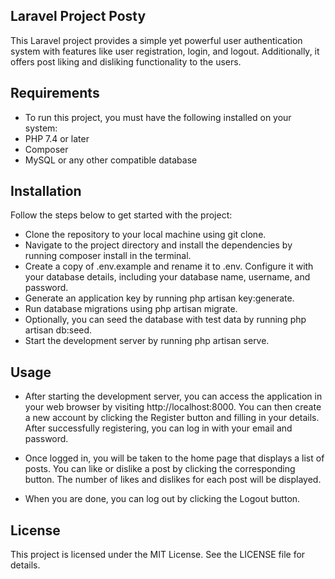 ## Laravel Project Posty
This Laravel project provides a simple yet powerful user authentication system with features like user registration, login, and logout. Additionally, it offers post liking and disliking functionality to the users.

## Requirements
- To run this project, you must have the following installed on your system:
- PHP 7.4 or later
- Composer
- MySQL or any other compatible database

## Installation
Follow the steps below to get started with the project:

- Clone the repository to your local machine using git clone.
- Navigate to the project directory and install the dependencies by running composer install in the terminal.
- Create a copy of .env.example and rename it to .env. Configure it with your database details, including your database name, username, and password.
- Generate an application key by running php artisan key:generate.
- Run database migrations using php artisan migrate.
- Optionally, you can seed the database with test data by running php artisan db:seed.
- Start the development server by running php artisan serve.

## Usage
- After starting the development server, you can access the application in your web browser by visiting http://localhost:8000. You can then create a new account by clicking the Register button and filling in your details. After successfully registering, you can log in with your email and password.

- Once logged in, you will be taken to the home page that displays a list of posts. You can like or dislike a post by clicking the corresponding button. The number of likes and dislikes for each post will be displayed.

- When you are done, you can log out by clicking the Logout button.

## License
This project is licensed under the MIT License. See the LICENSE file for details.